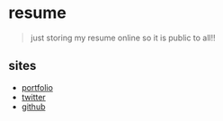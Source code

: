 # resume
> just storing my resume online so it is public to all!!

## sites
- [portfolio](www.devinroche.com)
- [twitter](www.twitter.com/devinroche)
- [github](https://github.com/devinroche)